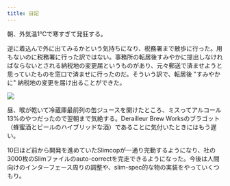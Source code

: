 ```yaml
---
title: 日記
---
```


朝、外気温1℃で寒すぎて発狂する。

逆に着込んで外に出てみるかという気持ちになり、税務署まで散歩に行った。用もないのに税務署に行った訳ではない。事務所の転居後すみやかに提出しなければならないとされる納税地の変更届というものがあり、元々郵送で済ませようと思っていたものを窓口で済ませに行ったのだ。そういう訳で、転居後 "すみやかに" 納税地の変更を届け出ることができた。

![](https://i.imgur.com/TNv7YNBh.jpg)

昼、喉が乾いて冷蔵庫最前列の缶ジュースを開けたところ、ミスってアルコール13%のやつだったので翌朝まで気絶する。Derailleur Brew Worksのブラゴット（蜂蜜酒とビールのハイブリッドな酒）であることに気付いたときにはもう遅い。

10日ほど前から開発を進めていたSlimcopが一通り完動するようになり、社の3000枚のSlimファイルのauto-correctを完走できるようになった。今後は人間向けのインターフェース周りの調整や、slim-spec的な物の実装をやっていくつもり。
